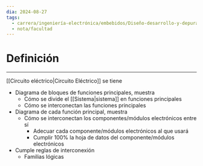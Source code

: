 ```yaml
---
dia: 2024-08-27
tags:
  - carrera/ingeniería-electrónica/embebidos/Diseño-desarrollo-y-depuración
  - nota/facultad
---
```

# Definición
---
[[Circuito eléctrico|Circuito Eléctrico]] se tiene
* Diagrama de bloques de funciones principales, muestra
    * Cómo se divide el [[Sistema|sistema]] en funciones principales
    * Cómo se interconectan las funciones principales
* Diagrama de cada función principal, muestra
    * Cómo se interconectan los componentes/módulos electrónicos entre sí
        * Adecuar cada componente/módulos electrónicos al que usará
        * Cumplir $100\%$ la hoja de datos del componente/módulos electrónicos
* Cumple reglas de interconexión
    * Familias lógicas